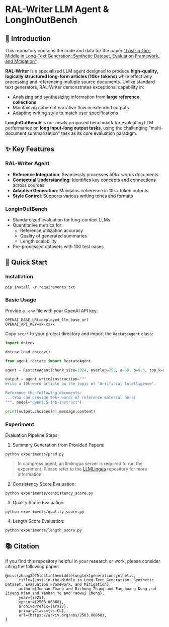 # RAL-Writer LLM Agent & LongInOutBench

## 📖 Introduction

This repository contains the code and data for the paper ["Lost-in-the-Middle in Long-Text Generation: Synthetic Dataset, Evaluation Framework, and Mitigation"](https://arxiv.org/pdf/2503.06868).

**RAL-Writer** is a specialized LLM agent designed to produce **high-quality, logically structured long-form articles (10k+ tokens)** while effectively processing and referencing multiple source documents. Unlike standard text generators, RAL-Writer demonstrates exceptional capability in:
- Analyzing and synthesizing information from **large reference collections**
- Maintaining coherent narrative flow in extended outputs
- Adapting writing style to match user specifications

**LongInOutBench** is our newly proposed benchmark for evaluating LLM performance on **long input-long output tasks**, using the challenging "multi-document summarization" task as its core evaluation paradigm.

## ✨ Key Features

### RAL-Writer Agent
- **Reference Integration**: Seamlessly processes 50k+ words documents
- **Contextual Understanding**: Identifies key concepts and connections across sources
- **Adaptive Generation**: Maintains coherence in 10k+ token outputs
- **Style Control**: Supports various writing tones and formats

### LongInOutBench
- Standardized evaluation for long-context LLMs
- Quantitative metrics for:
  - Reference utilization accuracy
  - Quality of generated summaries
  - Length scalability
- Pre-processed datasets with 100 test cases

## 🚀 Quick Start

### Installation

```shell
pip install -r requirements.txt
```

### Basic Usage

Provide a `.env` file with your OpenAI API key:

```dotenv
OPENAI_BASE_URL=deployed_llm_base_url
OPENAI_API_KEY=sk-xxxx
```

Copy `src/*` to your project directory and import the `RestateAgent` class:

```python
import dotenv

dotenv.load_dotenv()

from agent.restate import RestateAgent

agent = RestateAgent(chunk_size=1024, overlap=256, a=60, b=0.3, top_k=8, tqdm=False)

output = agent.write(instruction="""
Write a 10k-word article on the topic of 'Artificial Intelligence'.

Reference the following documents:
...(You can provide 50k+ words of reference material here)
""", model="qwen2.5-14b-instruct")

print(output.choices[0].message.content)
```

### Experiment

Evaluation Pipeline Steps:

1. Summary Generation from Provided Papers:

```shell
python experiments/pred.py
```

> In compress agent, an llmlingua server is required to run the experiment. Please refer to the [LLMLingua](https://github.com/microsoft/LLMLingua) repository for more information.

2. Consistency Score Evaluation:

```shell
python experiments/consistency_score.py
```

3. Quality Score Evaluation:

```shell
python experiments/quality_score.py
```

4. Length Score Evaluation:

```shell
python experiments/length_score.py
```

## 📚 Citation

If you find this repository helpful in your research or work, please consider citing the following paper:

```text
@misc{zhang2025lostinthemiddlelongtextgenerationsynthetic,
      title={Lost-in-the-Middle in Long-Text Generation: Synthetic Dataset, Evaluation Framework, and Mitigation}, 
      author={Junhao Zhang and Richong Zhang and Fanshuang Kong and Ziyang Miao and Yanhan Ye and Yaowei Zheng},
      year={2025},
      eprint={2503.06868},
      archivePrefix={arXiv},
      primaryClass={cs.CL},
      url={https://arxiv.org/abs/2503.06868}, 
}
```